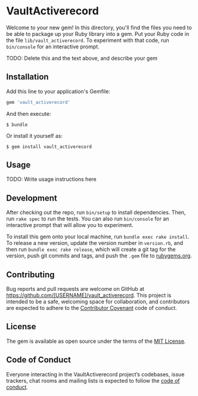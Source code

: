 # VaultActiverecord

Welcome to your new gem! In this directory, you'll find the files you need to be able to package up your Ruby library into a gem. Put your Ruby code in the file `lib/vault_activerecord`. To experiment with that code, run `bin/console` for an interactive prompt.

TODO: Delete this and the text above, and describe your gem

## Installation

Add this line to your application's Gemfile:

```ruby
gem 'vault_activerecord'
```

And then execute:

    $ bundle

Or install it yourself as:

    $ gem install vault_activerecord

## Usage

TODO: Write usage instructions here

## Development

After checking out the repo, run `bin/setup` to install dependencies. Then, run `rake spec` to run the tests. You can also run `bin/console` for an interactive prompt that will allow you to experiment.

To install this gem onto your local machine, run `bundle exec rake install`. To release a new version, update the version number in `version.rb`, and then run `bundle exec rake release`, which will create a git tag for the version, push git commits and tags, and push the `.gem` file to [rubygems.org](https://rubygems.org).

## Contributing

Bug reports and pull requests are welcome on GitHub at https://github.com/[USERNAME]/vault_activerecord. This project is intended to be a safe, welcoming space for collaboration, and contributors are expected to adhere to the [Contributor Covenant](http://contributor-covenant.org) code of conduct.

## License

The gem is available as open source under the terms of the [MIT License](https://opensource.org/licenses/MIT).

## Code of Conduct

Everyone interacting in the VaultActiverecord project’s codebases, issue trackers, chat rooms and mailing lists is expected to follow the [code of conduct](https://github.com/[USERNAME]/vault_activerecord/blob/master/CODE_OF_CONDUCT.md).
